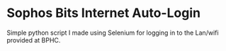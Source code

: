 # Sophos Bits Internet Auto-Login

Simple python script I made using Selenium for logging in to the Lan/wifi provided at BPHC.